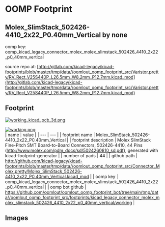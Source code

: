 # OOMP Footprint  
## Molex_SlimStack_502426-4410_2x22_P0.40mm_Vertical  by none  
  
oomp key: oomp_kicad_legacy_connector_molex_molex_slimstack_502426_4410_2x22_p0_40mm_vertical  
  
source repo at: [http://gitlab.com/kicad-legacy/kicad-footprints/blob/master/tmp/data//oomlout_oomp_footprint_src/Varistor.pretty/RV_Rect_V25S440P_L26.5mm_W8.2mm_P12.7mm.kicad_mod](http://gitlab.com/kicad-legacy/kicad-footprints/blob/master/tmp/data//oomlout_oomp_footprint_src/Varistor.pretty/RV_Rect_V25S440P_L26.5mm_W8.2mm_P12.7mm.kicad_mod)  
## Footprint  
  
[![working_kicad_pcb_3d.png](working_kicad_pcb_3d_600.png)](working_kicad_pcb_3d.png)  
  
[![working.png](working_600.png)](working.png)  
| name | value | 
| --- | --- | 
| footprint name | Molex_SlimStack_502426-4410_2x22_P0.40mm_Vertical | 
| footprint description | Molex SlimStack Fine-Pitch SMT Board-to-Board Connectors, 502426-4410, 44 Pins (http://www.molex.com/pdm_docs/sd/5024260810_sd.pdf), generated with kicad-footprint-generator | 
| number of pads | 44 | 
| github path | http://github.com/kicad-legacy/kicad-footprints/blob/master/tmp/data//oomlout_oomp_footprint_src/Connector_Molex.pretty/Molex_SlimStack_502426-4410_2x22_P0.40mm_Vertical.kicad_mod | 
| oomp key | oomp_kicad_legacy_connector_molex_molex_slimstack_502426_4410_2x22_p0_40mm_vertical | 
| oomp bot github | https://github.com/oomlout/oomlout_oomp_footprint_bot/tree/main/tmp/data//oomlout_oomp_footprint_src/footprints/kicad_legacy_connector_molex_molex_slimstack_502426_4410_2x22_p0_40mm_vertical/working | 
## Images  
